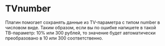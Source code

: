 TVnumber
=========
Плагин помогает сохранять данные из TV-параметра с типом number в числовом виде. Таким образом, если вы по ошибке напишете в такой ТВ-параметр: 10% или 300 рублей, то значение будет автоматически преобразовано в 10 или 300 соответственно.